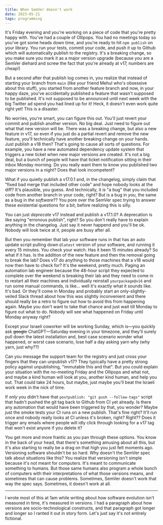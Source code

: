 ```yaml
---
title: When SemVer doesn't work
date: 2023-05-21
tags: programming
---
```


It's Friday evening and you're working on a piece of code that you're pretty
happy with. You've had a couple of Ollipops. You had no meetings today so you've
got some heads down time, and you're ready to hit `npm publish` on your library.
You run your tests, commit your code, and push it up to Github which will
automatically publish to the registry. It's a breaking change, so you make sure
you mark it as a major version upgrade (because you are a SemVer diehard and screw
the fact that you're already at v17, numbers are cheap!)

But a second after that publish log comes in, you realize that instead of
starting your branch from `main` (like your friend Mehul who's obsessive about
this stuff), you started from another feature branch and now, in your happy daze,
you've accidentally published a feature that wasn't supposed to be published.
It's not supposed to be announced until next week with the big Twitter ad spend
you had lined up for it! Heck, it doesn't even work quite right yet! This is a
disaster.

No worries, you're smart, you can figure this out. You'll just revert your
commit and publish another version. No big deal. Just need to figure out what
that new version will be. There was a breaking change, but also a new feature in
v17, so even if you just do a partial revert and remove the new feature, you'll
technically have another breaking change on your hands. Just publish a v18 then?
That's going to cause all sorts of questions. For example, you have a new
automated dependency update system that triggers a new ticket when new major
versions are created. It's not a big deal, but a bunch of people will have that
ticket notification sitting in their inbox Monday morning. Do you really want
them to know you published two major versions in a night? Does that look
incompetent?

What if you quietly publish a v17.0.1 and, in the changelog, simply claim that
"fixed bad merge that included other code" and hope nobody looks at the diff?
It's plausible, you guess. And technically, it _is_ "a bug" that you included
code from another branch in your code, right? But is a bug in *you*, the same as
a bug in *the software*?? You pore over the SemVer spec trying to answer these
existential questions for a bit, before realizing this is silly.

You can just *deprecate* v17 instead and publish a v17.1.0? A deprecation is
like saying "erronous publish", right? So you don't really have to explain
anything in the changelog. Just say it never happend and you'll be ok. Nobody
will look twice at it, people are busy after all.

But then you remember that lab your software runs in that has an auto update
script pulling down `@latest` version of your software, and running it every 15
minutes. You check your watch. Has it been 15 minutes already? So what if it
has. Is the addition of the new feature and then the removal going to break the
lab? Does v17 do anything to those machines that a v18 would now then have to
check for? It's the weekend, pretty much. Paging an automation lab engineer
because the 48-hour script they expected to complete over the weekend is
breaking their lab and they need to come in to restart all their machines and
individually reinstall `yourpackage@v16` and run some manual commands, is
like... well it's exactly what it sounds like. It's bad. Or they'll come in
Monday and probably start an only-slightly-veiled Slack thread about how this
was slightly inconvenient and there should really be a retro to figure out how
to avoid this from happening again. Maybe you don't want to take that chance and
just wait till Monday to figure out what to do. Nobody will see what happened on
Friday until Monday anyway right?

Except your Israeli coworker will be working Sunday, which is&mdash;you quickly ask
~~google~~ ChatGPT&mdash;Saturday evening in your timezone, and they'll surely pull
down the latest installation and, best case scenario wonder what happened, or
worst case scenario, lose half a day asking yarn why (why yarn, just why??)

Can you message the support team for the registry and just cross your fingers
that they can unpublish v17? They typically have a pretty strong policy
against unpublishing, "immutable this and that". But you could explain your
situation with the no-meeting Friday and the Ollipops and what not, and maybe a
kind human will look at you, another kind human, and help you out. That could
take 24 hours, but maybe, just maybe you'll beat the Israeli work week in the
nick of time.

If *only* you didn't have that `postpublish: "git push --follow-tags"` script
that hadn't pushed the git tag back to Github from CI yet already. Is there any
automation that would have been triggered by that, you wonder? Maybe just the
smoke tests your CI runs on a new publish. That's fine right? It'll run once and
nobody really looks at CI unless it's broken, right? Right?? Does it trigger any
emails where people will idly click through looking for a v17 tag that won't
exist anyore if you delete it?

You get more and more frantic as you pan through these options. You know in the
back of your head, that there's something amusing about all this, but it's also
starting to really be a drag on that high you just felt moments ago. Versioning
software shouldn't be so hard. Why doesn't the SemVer spec talk about situations
like this? You realize that versioning isn't simple because it's not meant for
computers. It's meant to communicate something to humans. But those same humans
also program a whole bunch of computers with their interpretations of what those
versions means, and sometimes that can cause problems. Sometimes, SemVer doesn't
work that way the spec says. Sometimes, it doesn't work at all.

---
I wrote most of this at 1am while writing about how software evolution isn't
measured in time, it's measured in versions. I had a paragraph about how
versions are socio-technological constructs, and that paragraph got longer and
longer so I ranted it out in story form. Let's just say it's not entirely fictional.
